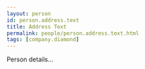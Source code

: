 ```yaml
---
layout: person
id: person.address.text
title: Address Text
permalink: people/person.address.text.html
tags: [company.diamond]
---
```


Person details...